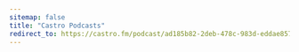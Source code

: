 ```yaml
---
sitemap: false
title: "Castro Podcasts"
redirect_to: https://castro.fm/podcast/ad185b82-2deb-478c-983d-eddae8574a08
---
```



